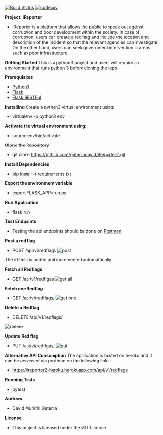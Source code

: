 [![Build Status](https://travis-ci.com/gatemadavid/iReporter2.svg?branch=develop)](https://travis-ci.com/gatemadavid/iReporter2) [![codecov](https://codecov.io/gh/gatemadavid/iReporter2/branch/develop/graph/badge.svg)](https://codecov.io/gh/gatemadavid/iReporter2)

**Project: iReporter**

- iReporter is a platform that allows the public to speak out against corruption and poor development within the society. In case of corruption, users can create a red flag and include the location and description of the incident so that the relevant agencies can investigate. On the other hand, users can seek government intervention in areas such as poor infrastructure.

**Getting Started**
This is a python3 project and users will require an environment that runs python 3 before cloning the repo.

**Prerequisites**

- [Python3](https://www.python.org/download/releases/3.0/)
- [Flask](http://flask.pocoo.org/)
- [Flask RESTFul](https://flask-restful.readthedocs.io/en/latest/)

**Installing**
Create a python3 virtual environment using:

- virtualenv -p python3 env

**Activate the virtual environment using:**

- source env/bin/activate

**Clone the Repository**

- git clone https://github.com/gatemadavid/iReporter2.git

**Install Dependencies**

- pip install -r requirements.txt

**Export the environment variable**

- export FLASK_APP=run.py

**Run Application**

- flask run

**Test Endpoints**

- Testing the api endpoints should be done on [Postman](https://www.getpostman.com/)

**Post a red flag**

- POST /api/vi/redflags
  ![post](https://user-images.githubusercontent.com/27230922/49425507-e00b3080-f7ae-11e8-8cb1-be9755b7c143.png)

The id field is added and incremented automattically

**Fetch all Redflags**

- GET /api/v1/redflgas
  ![get all](https://user-images.githubusercontent.com/27230922/49426053-65431500-f7b0-11e8-92c2-1ff211e8fc31.png)

**Fetch one Redflag**

- GET /api/vi/redflags/<id>
  ![get one](https://user-images.githubusercontent.com/27230922/49426088-83107a00-f7b0-11e8-95f1-63b8384de316.png)

**Delete a Redflag**

- DELETE /api/v1/redflags/<id>

![delete](https://user-images.githubusercontent.com/27230922/49426392-80625480-f7b1-11e8-81a6-a1ede1453818.png)

**Update Red flag**

- PUT /api/vi/redflgas/<id>
  ![put](https://user-images.githubusercontent.com/27230922/49426254-16e24600-f7b1-11e8-9a02-b209da3ce7ed.png)

**Alternative API Consumption**
The application is hosted on heroku and it can be accessed via postman on the following link:

- https://ireporter2-heroku.herokuapp.com/api/v1/redflags

**Running Tests**

- pytest

**Authors**

- David Muriithi Gatema

**License**

- This project is licensed under the MIT License
